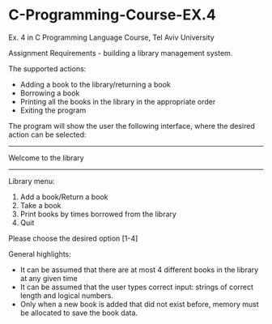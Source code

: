 # C-Programming-Course-EX.4
Ex. 4 in C Programming Language Course, Tel Aviv University

Assignment Requirements - building a library management system.

The supported actions:
- Adding a book to the library/returning a book
- Borrowing a book
- Printing all the books in the library in the appropriate order
- Exiting the program


The program will show the user the following interface, where the desired action can be selected:

--------------------------

Welcome to the library

--------------------------
Library menu:
  1. Add a book/Return a book
  2. Take a book
  3. Print books by times borrowed from the library
  4. Quit
 
 Please choose the desired option [1-4]
 
 
 General highlights:
  - It can be assumed that there are at most 4 different books in the library at any given time
  - It can be assumed that the user types correct input: strings of correct length and logical numbers.
  - Only when a new book is added that did not exist before, memory must be allocated to save the book data.
